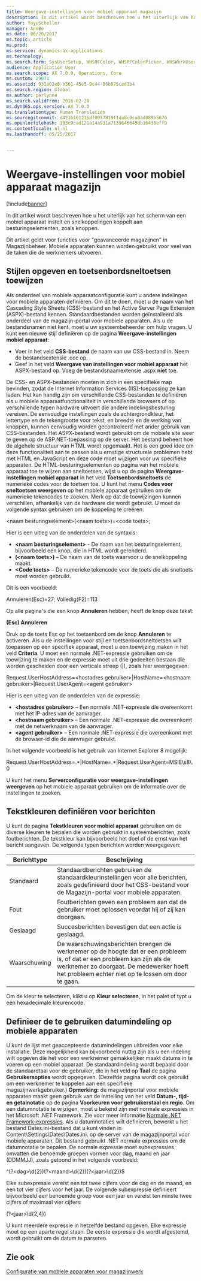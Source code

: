```yaml
---
title: Weergave-instellingen voor mobiel apparaat magazijn
description: In dit artikel wordt beschreven hoe u het uiterlijk van het scherm van een mobiel apparaat instelt en snelkoppelingen koppelt aan besturingselementen, zoals knoppen.
author: YuyuScheller
manager: AnnBe
ms.date: 06/20/2017
ms.topic: article
ms.prod: 
ms.service: dynamics-ax-applications
ms.technology: 
ms.search.form: SysUserSetup, WHSRFColor, WHSRFColorPicker, WHSWorkUserDisplaySettings
audience: Application User
ms.search.scope: AX 7.0.0, Operations, Core
ms.custom: 29071
ms.assetid: 931a02e8-b561-45e3-9c44-06b875ced1b4
ms.search.region: Global
ms.author: perlynne
ms.search.validFrom: 2016-02-28
ms.dyn365.ops.version: AX 7.0.0
ms.translationtype: Human Translation
ms.sourcegitcommit: d421b161216d700f7819f1da8c0ca8ad089b5670
ms.openlocfilehash: 103c9cad121a14a931a7139646645db16436eff9
ms.contentlocale: nl-nl
ms.lasthandoff: 05/25/2017


---
```


# <a name="warehouse-mobile-device-display-settings"></a>Weergave-instellingen voor mobiel apparaat magazijn

[!include[banner](../includes/banner.md)]


In dit artikel wordt beschreven hoe u het uiterlijk van het scherm van een mobiel apparaat instelt en snelkoppelingen koppelt aan besturingselementen, zoals knoppen. 

Dit artikel geldt voor functies voor "geavanceerde magazijnen" in Magazijnbeheer. Mobiele apparaten kunnen worden gebruikt voor veel van de taken die de werknemers uitvoeren.

## <a name="specify-styles-and-map-keyboard-shortcuts"></a>Stijlen opgeven en toetsenbordsneltoetsen toewijzen
Als onderdeel van mobiele apparaatconfiguratie kunt u andere indelingen voor mobiele apparaten definiëren. Om dit te doen, moet u de naam van het Cascading Style Sheets (CSS)-bestand en het Active Server Page Extension (ASPX)-bestand kennen. Standaardbestanden worden geïnstalleerd als onderdeel van de magazijn-portal voor mobiele apparaten. Als u de bestandsnamen niet kent, moet u uw systeembeheerder om hulp vragen. U kunt een nieuwe stijl definiëren op de pagina **Weergave-instellingen mobiel apparaat**:

-    Voer in het veld **CSS-bestand** de naam van uw CSS-bestand in. Neem de bestandsextensie .ccc op.
-   Geef in het veld **Weergave van instellingen voor mobiel apparaat** het ASPX-bestand op. Voeg de bestandsnaamextensie .aspx **niet** toe.

De CSS- en ASPX-bestanden moeten in zich in een specifieke map bevinden, zodat de Internet Information Services (IIS)-toepassing ze kan laden. Het kan handig zijn om verschillende CSS-bestanden te definiëren als u mobiele apparaatfunctionaliteit in verschillende browsers of op verschillende typen hardware uitvoert die andere indelingsbesturing vereisen. De eenvoudige instellingen zoals de achtergrondkleur, het lettertype en de tekengrootte voor tekst, en breedte en de werking van knoppen, kunnen eenvoudig worden gecontroleerd met ander gebruik van CSS-bestanden. Het ASPX-bestand wordt gebruikt om de mobiele site weer te geven op de ASP.NET-toepassing op de server. Het bestand beheert hoe de algehele structuur van HTML wordt opgemaakt. Het is een goed idee om deze functionaliteit aan te passen als u ernstige structurele problemen hebt met HTML en JavaScript en deze code moet wijzigen voor uw specifieke apparaten. De HTML-besturingselementen op pagina van het mobiele apparaat toe te wijzen aan sneltoetsen, wijst u op de pagina **Weergave-instellingen mobiel apparaat** in het veld **Toetsenbordsneltoets** de numerieke codes voor de toetsen toe. U kunt het menu **Codes voor sneltoetsen weergeven** op het mobiele apparaat gebruiken om de numerieke tekencodes te zoeken. Merk op dat de toewijzingen kunnen verschillen, afhankelijk van de hardware die wordt gebruikt. U moet de volgende syntax gebruiken om de koppeling te creëren:

&lt;naam besturingselement&gt;(&lt;naam toets&gt;)=&lt;code toets&gt;;

Hier is een uitleg van de onderdelen van de syntaxis:

-   **&lt;naam besturingselement&gt;** - De naam van het besturingselement, bijvoorbeeld een knop, die in HTML wordt gerenderd.
-   **(&lt;naam toets&gt;)** – De naam van de toets waarvoor u de snelkoppeling maakt.
-   **&lt;Code toets&gt;** – De numerieke tekencode voor de toets die als sneltoets moet worden gebruikt.

Dit is een voorbeeld:

Annuleren(Esc)=27; Volledig(F2)=113

Op alle pagina's die een knop **Annuleren** hebben, heeft de knop deze tekst:

**(Esc) Annuleren**

Druk op de toets Esc op het toetsenbord om de knop **Annuleren** te activeren. Als u de instellingen voor stijl en toetsenbordsneltoetsen wilt toepassen op een specifiek apparaat, moet u een toewijzing maken in het veld **Criteria**. U moet een normale .NET-expressie gebruiken om de toewijzing te maken en de expressie moet uit drie gedeelten bestaan die worden gescheiden door een verticale streep (|), zoals hier weergegeven:

Request.UserHostAddress=&lt;hostadres gebruiker&gt;|HostName=&lt;hostnaam gebruiker&gt;|Request.UserAgent=&lt;agent gebruiker&gt;

Hier is een uitleg van de onderdelen van de expressie:

-   **&lt;hostadres gebruiker&gt;** – Een normale .NET-expressie die overeenkomt met het IP-adres van de aanvrager.
-   **&lt;hostnaam gebruiker&gt;** – Een normale .NET-expressie die overeenkomt met de netwerknaam van de aanvrager.
-   **&lt;agent gebruiker&gt;** – Een normale .NET-expressie die overeenkomt met de browser-id die de aanvrager gebruikt.

In het volgende voorbeeld is het gebruik van Internet Explorer 8 mogelijk:

Request.UserHostAddress=.\*|HostName=.\*|Request.UserAgent=MSIE\\s8\\.0

U kunt het menu **Serverconfiguratie voor weergave-instellingen weergeven** op het mobiele apparaat gebruiken om de informatie over de instellingen te zoeken.

## <a name="define-text-colors-for-messages"></a>Tekstkleuren definiëren voor berichten
U kunt de pagina **Tekstkleuren voor mobiel apparaat** gebruiken om de diverse kleuren te bepalen die worden gebruikt in systeemberichten, zoals foutberichten. De tekstkleur kan bijvoorbeeld het doel of de ernst van het bericht aangeven. De volgende typen berichten worden weergegeven:

| Berichttype | Beschrijving                                                                                                                                                                            |
|--------------|----------------------------------------------------------------------------------------------------------------------------------------------------------------------------------------|
| Standaard      | Standaardberichten gebruiken de standaardkleurinstellingen voor alle berichten, zoals gedefinieerd door het CSS-bestand voor de Magazijn-portal voor mobiele apparaten.                                                   |
| Fout        | Foutberichten geven een probleem aan dat de gebruiker moet oplossen voordat hij of zij kan doorgaan.                                                                                             |
| Geslaagd      | Succesberichten bevestigen dat een actie is geslaagd.                                                                                                                                |
| Waarschuwing      | De waarschuwingsberichten brengen de werknemer op de hoogte dat er een probleem is, of dat er een probleem kan zijn als de werknemer zo doorgaat. De medewerker hoeft het probleem echter niet op te lossen om door te gaan. |

Om de kleur te selecteren, klikt u op **Kleur selecteren**, in het palet of typt u een hexadecimale kleurencode.

## <a name="define-the-date-format-to-use-on-mobile-devices"></a>Definieer de te gebruiken datumindeling op mobiele apparaten
U kunt de lijst met geaccepteerde datumindelingen uitbreiden voor elke installatie. Deze mogelijkheid kan bijvoorbeeld nuttig zijn als u een indeling wilt opgeven die het voor een werknemer gemakkelijker maakt datums in te voeren op een mobiel apparaat. De standaardindeling wordt bepaald door de standaardtaal voor de gebruiker, die in het veld op **Taal** de pagina **Gebruikersopties** wordt opgegeven. (Dezelfde pagina wordt ook gebruikt om een werknemer te koppelen aan een specifieke magazijnwerkgebruiker.) **Opmerking:** de magazijnportal voor mobiele apparaten maakt geen gebruik van de instelling van het veld **Datum-, tijd- en getalnotatie** op de pagina **Voorkeuren voor gebruikerstaal en regio**. Om een datumnotatie te wijzigen, moet u bekend zijn met normale expressies in het Microsoft .NET Framework. Zie voor meer informatie [Normale .NET Framework-expressies](http://go.microsoft.com/fwlink/?LinkId=391260). Als u datumnotaties wilt definiëren, bewerkt u het bestand Dates.ini-bestand dat u kunt vinden in Content\\Settings\Dates\\Dates.ini. op de server van de magazijnportal voor mobiele apparaten. Dit bestand gebruikt .NET normale expressies om de datumnotatie te bepalen. De normale expressie moet subexpressies omvatten die benoemde groepen vormen voor dag, maand en jaar (DDMMJJ), zoals getoond in het volgende voorbeeld:

^(?&lt;dag&gt;\\d{2})(?&lt;maand&gt;\\d{2})(?&lt;jaar&gt;\\d{2})$

Elke subexpressie vereist een tot twee cijfers voor de dag en de maand, en een tot vier cijfers voor het jaar. De volgende subexpressie definieert bijvoorbeeld een benoemde groep voor een jaar en vereist ten minste twee cijfers of maximaal vier cijfers:

(?&lt;jaar&gt;\\d{2,4})

U kunt meerdere expressie in hetzelfde bestand opgeven. Elke expressie moet op een aparte regel staan. De eerste expressie die wordt afgestemd, wordt gebruikt om de datum te parseren.

<a name="see-also"></a>Zie ook
--------

[Configuratie van mobiele apparaten voor magazijnwerk](configure-mobile-devices-warehouse.md)




